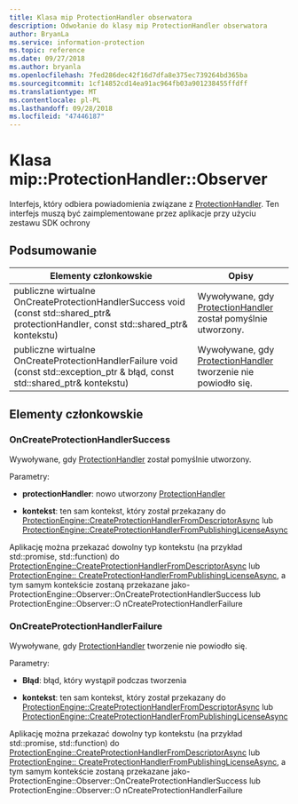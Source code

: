 ```yaml
---
title: Klasa mip ProtectionHandler obserwatora
description: Odwołanie do klasy mip ProtectionHandler obserwatora
author: BryanLa
ms.service: information-protection
ms.topic: reference
ms.date: 09/27/2018
ms.author: bryanla
ms.openlocfilehash: 7fed286dec42f16d7dfa8e375ec739264bd365ba
ms.sourcegitcommit: 1cf14852cd14ea91ac964fb03a901238455ffdff
ms.translationtype: MT
ms.contentlocale: pl-PL
ms.lasthandoff: 09/28/2018
ms.locfileid: "47446187"
---
```

# <a name="class-mipprotectionhandlerobserver"></a>Klasa mip::ProtectionHandler::Observer 
Interfejs, który odbiera powiadomienia związane z [ProtectionHandler](class_mip_protectionhandler.md).
Ten interfejs muszą być zaimplementowane przez aplikacje przy użyciu zestawu SDK ochrony
  
## <a name="summary"></a>Podsumowanie
 Elementy członkowskie                        | Opisy                                
--------------------------------|---------------------------------------------
publiczne wirtualne OnCreateProtectionHandlerSuccess void (const std::shared_ptr<ProtectionHandler>& protectionHandler, const std::shared_ptr<void>& kontekstu)  |  Wywoływane, gdy [ProtectionHandler](class_mip_protectionhandler.md) został pomyślnie utworzony.
publiczne wirtualne OnCreateProtectionHandlerFailure void (const std::exception_ptr & błąd, const std::shared_ptr<void>& kontekstu)  |  Wywoływane, gdy [ProtectionHandler](class_mip_protectionhandler.md) tworzenie nie powiodło się.
  
## <a name="members"></a>Elementy członkowskie
  
### <a name="oncreateprotectionhandlersuccess"></a>OnCreateProtectionHandlerSuccess
Wywoływane, gdy [ProtectionHandler](class_mip_protectionhandler.md) został pomyślnie utworzony.

Parametry:  
* **protectionHandler**: nowo utworzony [ProtectionHandler](class_mip_protectionhandler.md)


* **kontekst**: ten sam kontekst, który został przekazany do [ProtectionEngine::CreateProtectionHandlerFromDescriptorAsync](class_mip_protectionengine.md#createprotectionhandlerfromdescriptorasync) lub [ProtectionEngine::CreateProtectionHandlerFromPublishingLicenseAsync](class_mip_protectionengine.md#createprotectionhandlerfrompublishinglicenseasync)


Aplikację można przekazać dowolny typ kontekstu (na przykład std::promise, std::function) do [ProtectionEngine::CreateProtectionHandlerFromDescriptorAsync](class_mip_protectionengine.md#createprotectionhandlerfromdescriptorasync) lub [ProtectionEngine:: CreateProtectionHandlerFromPublishingLicenseAsync](class_mip_protectionengine.md#createprotectionhandlerfrompublishinglicenseasync), a tym samym kontekście zostaną przekazane jako-ProtectionEngine::Observer::OnCreateProtectionHandlerSuccess lub ProtectionEngine::Observer::O nCreateProtectionHandlerFailure
  
### <a name="oncreateprotectionhandlerfailure"></a>OnCreateProtectionHandlerFailure
Wywoływane, gdy [ProtectionHandler](class_mip_protectionhandler.md) tworzenie nie powiodło się.

Parametry:  
* **Błąd**: błąd, który wystąpił podczas tworzenia 


* **kontekst**: ten sam kontekst, który został przekazany do [ProtectionEngine::CreateProtectionHandlerFromDescriptorAsync](class_mip_protectionengine.md#createprotectionhandlerfromdescriptorasync) lub [ProtectionEngine::CreateProtectionHandlerFromPublishingLicenseAsync](class_mip_protectionengine.md#createprotectionhandlerfrompublishinglicenseasync)


Aplikację można przekazać dowolny typ kontekstu (na przykład std::promise, std::function) do [ProtectionEngine::CreateProtectionHandlerFromDescriptorAsync](class_mip_protectionengine.md#createprotectionhandlerfromdescriptorasync) lub [ProtectionEngine:: CreateProtectionHandlerFromPublishingLicenseAsync](class_mip_protectionengine.md#createprotectionhandlerfrompublishinglicenseasync), a tym samym kontekście zostaną przekazane jako-ProtectionEngine::Observer::OnCreateProtectionHandlerSuccess lub ProtectionEngine::Observer::O nCreateProtectionHandlerFailure